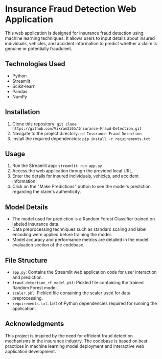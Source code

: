 <!DOCTYPE html>
<html lang="en">
<head>
    <meta charset="UTF-8">
    <meta name="viewport" content="width=device-width, initial-scale=1.0">
</head>
<body>
    <h1>Insurance Fraud Detection Web Application</h1>
    <p>This web application is designed for insurance fraud detection using machine learning techniques. It allows users
        to input details about insured individuals, vehicles, and accident information to predict whether a claim is
        genuine or potentially fraudulent.</p>
    <h2>Technologies Used</h2>
    <ul>
        <li>Python</li>
        <li>Streamlit</li>
        <li>Scikit-learn</li>
        <li>Pandas</li>
        <li>NumPy</li>
    </ul>
    <h2>Installation</h2>
    <ol>
        <li>Clone this repository:
            <code>git clone https://github.com/Vikram2305/Insurance-Fraud-Detection.git</code></li>
        <li>Navigate to the project directory:
            <code>cd Insurance-Fraud-Detection</code></li>
        <li>Install the required dependencies:
            <code>pip install -r requirements.txt</code></li>
    </ol>
    <h2>Usage</h2>
    <ol>
        <li>Run the Streamlit app:
            <code>streamlit run app.py</code></li>
        <li>Access the web application through the provided local URL.</li>
        <li>Enter the details for insured individuals, vehicles, and accident information.</li>
        <li>Click on the "Make Predictions" button to see the model's prediction regarding the claim's authenticity.</li>
    </ol>
    <h2>Model Details</h2>
    <ul>
        <li>The model used for prediction is a Random Forest Classifier trained on labeled insurance data.</li>
        <li>Data preprocessing techniques such as standard scaling and label encoding were applied before training the
            model.</li>
        <li>Model accuracy and performance metrics are detailed in the model evaluation section of the codebase.</li>
    </ul>
    <h2>File Structure</h2>
    <ul>
        <li><code>app.py</code>: Contains the Streamlit web application code for user interaction and prediction.</li>
        <li><code>fraud_detection_rf_model.pkl</code>: Pickled file containing the trained Random Forest model.</li>
        <li><code>scaler.pkl</code>: Pickled file containing the scaler used for data preprocessing.</li>
        <li><code>requirements.txt</code>: List of Python dependencies required for running the application.</li>
    </ul>
    <h2>Acknowledgments</h2>
    <p>This project is inspired by the need for efficient fraud detection mechanisms in the insurance industry. The
        codebase is based on best practices in machine learning model deployment and interactive web application
        development.</p>
</body>

</html>
